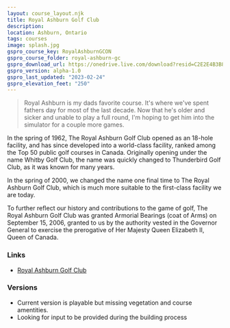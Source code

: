 ```yaml
---
layout: course_layout.njk
title: Royal Ashburn Golf Club
description: 
location: Ashburn, Ontario
tags: courses
image: splash.jpg
gspro_course_key: RoyalAshburnGCON
gspro_course_folder: royal-ashburn-gc
gspro_download_url: https://onedrive.live.com/download?resid=C2E2E4B3B8DD77A3%21244153&authkey=!AJBJjo_eCG5Zj6I
gspro_version: alpha-1.0
gspro_last_updated: "2023-02-24"
gspro_elevation_feet: "250"
---
```


> Royal Ashburn is my dads favorite course.  It's where we've spent fathers day for most of the last decade.  Now that he's older and sicker and unable to play a full round, I'm hoping to get him into the simulator for a couple more games.

In the spring of 1962, The Royal Ashburn Golf Club opened as an 18-hole facility, and has since developed into a world-class facility, ranked among the Top 50 public golf courses in Canada. Originally opening under the name Whitby Golf Club, the name was quickly changed to Thunderbird Golf Club, as it was known for many years.

In the spring of 2000, we changed the name one final time to The Royal Ashburn Golf Club, which is much more suitable to the first-class facility we are today.

To further reflect our history and contributions to the game of golf, The Royal Ashburn Golf Club was granted Armorial Bearings (coat of Arms) on September 15, 2006, granted to us by the authority vested in the Governor General to exercise the prerogative of Her Majesty Queen Elizabeth II, Queen of Canada.

### Links

- [Royal Ashburn Golf Club](https://royalashburngolfclub.com/)

### Versions

- Current version is playable but missing vegetation and course amentities.
- Looking for input to be provided during the building process